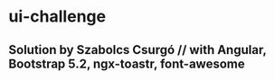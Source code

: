 # ui-challenge

## Solution by Szabolcs Csurgó // with Angular, Bootstrap 5.2, ngx-toastr, font-awesome 

